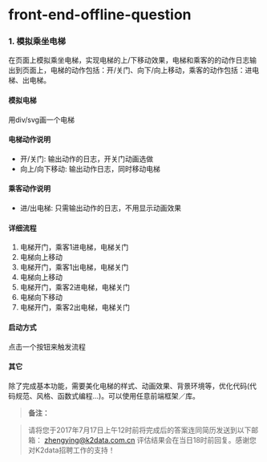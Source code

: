 # front-end-offline-question

### 1. 模拟乘坐电梯

在页面上模拟乘坐电梯，实现电梯的上/下移动效果，电梯和乘客的的动作日志输出到页面上，电梯的动作包括：开/关门、向下/向上移动，乘客的动作包括：进电梯、出电梯。

#### 模拟电梯
用div/svg画一个电梯

#### 电梯动作说明
- 开/关门: 输出动作的日志，开关门动画选做
- 向上/向下移动: 输出动作日志，同时移动电梯

#### 乘客动作说明
- 进/出电梯: 只需输出动作的日志，不用显示动画效果

#### 详细流程
1. 电梯开门，乘客1进电梯，电梯关门
1. 电梯向上移动
1. 电梯开门，乘客1出电梯，电梯关门
1. 电梯向上移动
1. 电梯开门，乘客2进电梯，电梯关门
1. 电梯向下移动
1. 电梯开门，乘客2出电梯，电梯关门

#### 启动方式
点击一个按钮来触发流程

#### 其它
除了完成基本功能，需要美化电梯的样式、动画效果、背景环境等，优化代码(代码规范、风格、函数式编程...)。可以使用任意前端框架／库。


> **备注：**

> 请将您于2017年7月17日上午12时前将完成后的答案连同简历发送到以下邮箱： 
> zhengying@k2data.com.cn
> 评估结果会在当日18时前回复。感谢您对K2data招聘工作的支持！
